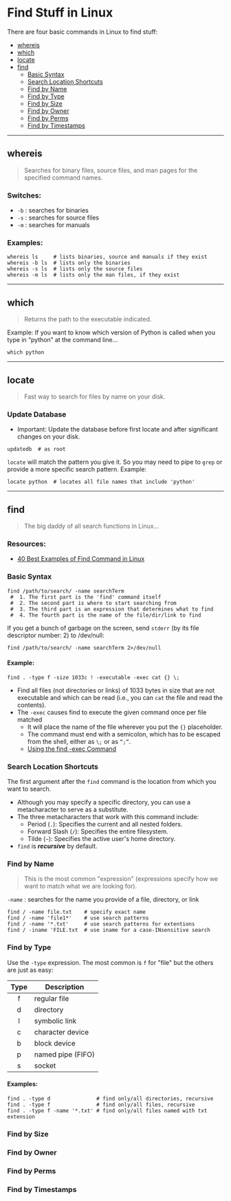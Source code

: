 # Find Stuff in Linux

There are four basic commands in Linux to find stuff: 
- [whereis](#whereis)
- [which](#which)
- [locate](#locate)
- [find](find)
  - [Basic Syntax](#)
  - [Search Location Shortcuts](#)
  - [Find by Name](#)
  - [Find by Type](#)
  - [Find by Size](#)
  - [Find by Owner](#)
  - [Find by Perms](#)
  - [Find by Timestamps](#)

----
## whereis
> Searches for binary files, source files, and man pages for the specified command names.

### Switches:
- `-b` : searches for binaries
- `-s` : searches for source files
- `-m` :  searches for manuals

### Examples: 
```
whereis ls     # lists binaries, source and manuals if they exist
whereis -b ls  # lists only the binaries
whereis -s ls  # lists only the source files
whereis -m ls  # lists only the man files, if they exist
```

----
## which
> Returns the path to the executable indicated.

Example: If you want to know which version of Python is called when you type in “python” at the command line…
```
which python
```

----
## locate
> Fast way to search for files by name on your disk.

### Update Database
- Important: Update the database before first locate and after significant changes on your disk.
```
updatedb  # as root
```

`locate` will match the pattern you give it. So you may need to pipe to `grep` or provide a more specific search pattern. Example:
```
locate python  # locates all file names that include 'python'
```

----
## find
> The big daddy of all search functions in Linux...

### Resources: 
- [40 Best Examples of Find Command in Linux](https://www.cyberithub.com/find-command-in-linux/)

### Basic Syntax

```
find /path/to/search/ -name searchTerm
 #  1. The first part is the 'find' command itself
 #  2. The second part is where to start searching from
 #  3. The third part is an expression that determines what to find
 #  4. The fourth part is the name of the file/dir/link to find
```

If you get a bunch of garbage on the screen, send `stderr` (by its file descriptor number: 2) to /dev/null:
```
find /path/to/search/ -name searchTerm 2>/dev/null
```

#### Example:
```
find . -type f -size 1033c ! -executable -exec cat {} \;
```
- Find all files (not directories or links) of 1033 bytes in size that are not executable and which can be read (i.e., you can `cat` the file and read the contents).
- The `-exec` causes find to execute the given command once per file matched
  - It will place the name of the file wherever you put the `{}` placeholder.
  - The command must end with a semicolon, which has to be escaped from the shell, either as `\;` or as `“;”`.
  - [Using the find -exec Command](https://www.baeldung.com/linux/find-exec-command)

### Search Location Shortcuts

The first argument after the `find` command is the location from which you want to search.
- Although you may specify a specific directory, you can use a metacharacter to serve as a substitute.
- The three metacharacters that work with this command include:
  - Period (`.`): Specifies the current and all nested folders.
  - Forward Slash (`/`): Specifies the entire filesystem.
  - Tilde (`~`): Specifies the active user's home directory.
- `find` is ***recursive*** by default.

### Find by Name
> This is the most common "expression" (expressions specify how we want to match what we are looking for).

`-name` : searches for the name you provide of a file, directory, or link
```
find / -name file.txt    # specify exact name
find / -name 'file1*'    # use search patterns
find / -name '*.txt'     # use search patterns for extentions
find / -iname 'FILE.txt  # use iname for a case-INsensitive search
```

### Find by Type

Use the `-type` expression. The most common is `f` for "file" but the others are just as easy:

|  Type  | Description       |
|:------:|-------------------|
|   f    | regular file      |
|   d    | directory         |
|   l    | symbolic link     |
|   c    | character device  |
|   b    | block device      |
|   p    | named pipe (FIFO) |
|   s    | socket            |

#### Examples:
```
find . -type d               # find only/all directories, recursive
find . -type f               # find only/all files, recursive
find . -type f -name '*.txt' # find only/all files named with txt extension
```

### Find by Size


### Find by Owner


### Find by Perms


### Find by Timestamps

